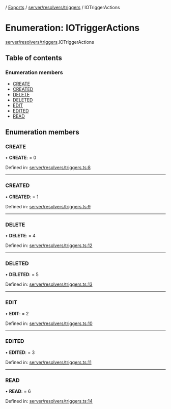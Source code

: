 [](../README.md) / [Exports](../modules.md) / [server/resolvers/triggers](../modules/server_resolvers_triggers.md) / IOTriggerActions

# Enumeration: IOTriggerActions

[server/resolvers/triggers](../modules/server_resolvers_triggers.md).IOTriggerActions

## Table of contents

### Enumeration members

- [CREATE](server_resolvers_triggers.iotriggeractions.md#create)
- [CREATED](server_resolvers_triggers.iotriggeractions.md#created)
- [DELETE](server_resolvers_triggers.iotriggeractions.md#delete)
- [DELETED](server_resolvers_triggers.iotriggeractions.md#deleted)
- [EDIT](server_resolvers_triggers.iotriggeractions.md#edit)
- [EDITED](server_resolvers_triggers.iotriggeractions.md#edited)
- [READ](server_resolvers_triggers.iotriggeractions.md#read)

## Enumeration members

### CREATE

• **CREATE**: = 0

Defined in: [server/resolvers/triggers.ts:8](https://github.com/onzag/itemize/blob/0569bdf2/server/resolvers/triggers.ts#L8)

___

### CREATED

• **CREATED**: = 1

Defined in: [server/resolvers/triggers.ts:9](https://github.com/onzag/itemize/blob/0569bdf2/server/resolvers/triggers.ts#L9)

___

### DELETE

• **DELETE**: = 4

Defined in: [server/resolvers/triggers.ts:12](https://github.com/onzag/itemize/blob/0569bdf2/server/resolvers/triggers.ts#L12)

___

### DELETED

• **DELETED**: = 5

Defined in: [server/resolvers/triggers.ts:13](https://github.com/onzag/itemize/blob/0569bdf2/server/resolvers/triggers.ts#L13)

___

### EDIT

• **EDIT**: = 2

Defined in: [server/resolvers/triggers.ts:10](https://github.com/onzag/itemize/blob/0569bdf2/server/resolvers/triggers.ts#L10)

___

### EDITED

• **EDITED**: = 3

Defined in: [server/resolvers/triggers.ts:11](https://github.com/onzag/itemize/blob/0569bdf2/server/resolvers/triggers.ts#L11)

___

### READ

• **READ**: = 6

Defined in: [server/resolvers/triggers.ts:14](https://github.com/onzag/itemize/blob/0569bdf2/server/resolvers/triggers.ts#L14)
